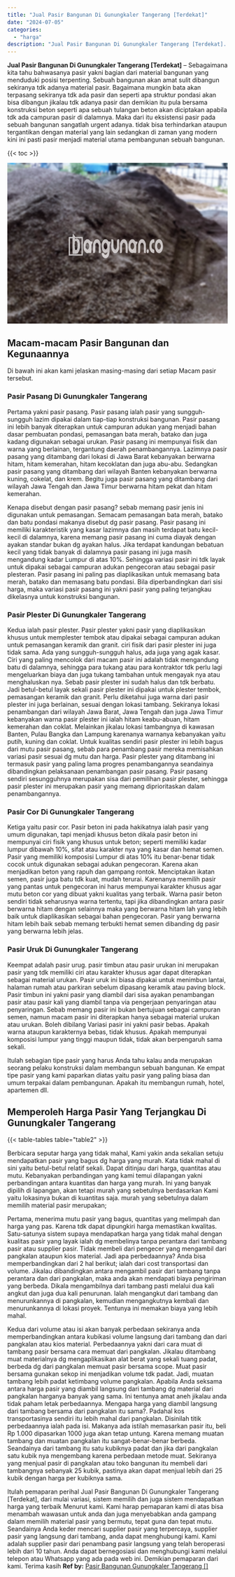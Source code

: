 ```yaml
---
title: "Jual Pasir Bangunan Di Gunungkaler Tangerang [Terdekat]"
date: "2024-07-05"
categories: 
  - "harga"
description: "Jual Pasir Bangunan Di Gunungkaler Tangerang [Terdekat]. Itulah pemaparan perihal Jual Pasir Bangunan Di Gunungkaler Tangerang [Terdekat], dari mulai varia..."
---
```


**Jual Pasir Bangunan Di Gunungkaler Tangerang \[Terdekat\]** – Sebagaimana kita tahu bahwasanya pasir yakni bagian dari material bangunan yang menduduki posisi terpenting. Sebuah bangunan akan amat sulit dibangun sekiranya tdk adanya material pasir. Bagaimana mungkin bata akan terpasang sekiranya tdk ada pasir dan seperti apa struktur pondasi akan bisa dibangun jikalau tdk adanya pasir dan demikian itu pula bersama konstruksi beton seperti apa sebuah tulangan beton akan diciptakan apabila tdk ada campuran pasir di dalamnya. Maka dari itu eksistensi pasir pada sebuah bangunan sangatlah urgent adanya. tidak bisa terhindarkan ataupun tergantikan dengan material yang lain sedangkan di zaman yang modern kini ini pasti pasir menjadi material utama pembangunan sebuah bangunan.

{{< toc >}}

![Jual Pasir Bangunan Di Gunungkaler Tangerang [Terdekat]](/images/jual-pasir-bangunan-39.png)

## Macam-macam Pasir Bangunan dan Kegunaannya

Di bawah ini akan kami jelaskan masing-masing dari setiap Macam pasir tersebut.

### Pasir Pasang Di Gunungkaler Tangerang

Pertama yakni pasir pasang. Pasir pasang ialah pasir yang sungguh-sungguh lazim dipakai dalam tiap-tiap konstruksi bangunan. Pasir pasang ini lebih banyak diterapkan untuk campuran adukan yang menjadi bahan dasar pembuatan pondasi, pemasangan bata merah, batako dan juga kadang digunakan sebagai urukan. Pasir pasang ini mempunyai fisik dan warna yang berlainan, tergantung daerah penambangannya. Lazimnya pasir pasang yang ditambang dari lokasi di Jawa Barat kebanyakan berwarna hitam, hitam kemerahan, hitam kecoklatan dan juga abu-abu. Sedangkan pasir pasang yang ditambang dari wilayah Banten kebanyakan berwarna kuning, cokelat, dan krem. Begitu juga pasir pasang yang ditambang dari wilayah Jawa Tengah dan Jawa Timur berwarna hitam pekat dan hitam kemerahan.

Kenapa disebut dengan pasir pasang? sebab memang pasir jenis ini digunakan untuk pemasangan. Semacam pemasangan bata merah, batako dan batu pondasi makanya disebut dg pasir pasang. Pasir pasang ini memiliki karakteristik yang kasar lazimnya dan masih terdapat batu kecil-kecil di dalamnya, karena memang pasir pasang ini cuma diayak dengan ayakan standar bukan dg ayakan halus. Jika terdapat kandungan bebatuan kecil yang tidak banyak di dalamnya pasir pasang ini juga masih mengandung kadar Lumpur di atas 10%. Sehingga variasi pasir ini tdk layak untuk dipakai sebagai campuran adukan pengecoran atau sebagai pasir plesteran. Pasir pasang ini paling pas diaplikasikan untuk memasang bata merah, batako dan memasang batu pondasi. Bila diperbandingkan dari sisi harga, maka variasi pasir pasang ini yakni pasir yang paling terjangkau dikelasnya untuk konstruksi bangunan.

### Pasir Plester Di Gunungkaler Tangerang

Kedua ialah pasir plester. Pasir plester yakni pasir yang diaplikasikan khusus untuk memplester tembok atau dipakai sebagai campuran adukan untuk pemasangan keramik dan granit. ciri fisik dari pasir plester ini juga tidak sama. Ada yang sungguh-sungguh halus, ada juga yang agak kasar. Ciri yang paling mencolok dari macam pasir ini adalah tidak mengandung batu di dalamnya, sehingga para tukang atau para kontraktor tdk perlu lagi mengeluarkan biaya dan juga tukang tambahan untuk mengayak nya atau menghaluskan nya. Sebab pasir plester ini sudah halus dan tdk berbatu. Jadi betul-betul layak sekali pasir plester ini dipakai untuk plester tembok, pemasangan keramik dan granit. Perlu diketahui juga warna dari pasir plester ini juga berlainan, sesuai dengan lokasi tambang. Sekiranya lokasi penambangan dari wilayah Jawa Barat, Jawa Tengah dan juga Jawa Timur kebanyakan warna pasir plester ini ialah hitam keabu-abuan, hitam kemerahan dan coklat. Melainkan jikalau lokasi tambangnya di kawasan Banten, Pulau Bangka dan Lampung karenanya warnanya kebanyakan yaitu putih, kuning dan coklat. Untuk kualitas sendiri pasir plester ini lebih bagus dari mutu pasir pasang, sebab para penambang pasir mereka memisahkan variasi pasir sesuai dg mutu dan harga. Pasir plester yang ditambang ini termasuk pasir yang paling lama progres penambangannya seandainya dibandingkan pelaksanaan penambangan pasir pasang. Pasir pasang sendiri sesungguhnya merupakan sisa dari pemilihan pasir plester, sehingga pasir plester ini merupakan pasir yang memang diprioritaskan dalam penambangannya.

### Pasir Cor Di Gunungkaler Tangerang

Ketiga yaitu pasir cor. Pasir beton ini pada hakikatnya ialah pasir yang umum digunakan, tapi menjadi khusus beton dikala pasir beton ini mempunyai ciri fisik yang khusus untuk beton; seperti memiliki kadar lumpur dibawah 10%, sifat atau karakter nya yang kasar dan hemat semen. Pasir yang memiliki komposisi Lumpur di atas 10% itu benar-benar tidak cocok untuk digunakan sebagai adukan pengecoran. Karena akan menjadikan beton yang rapuh dan gampang rontok. Menciptakan ikatan semen, pasir juga batu tdk kuat, mudah terurai. Karenanya memilih pasir yang pantas untuk pengecoran ini harus mempunyai karakter khusus agar mutu beton cor yang dibuat yakni kualitas yang terbaik. Warna pasir beton sendiri tidak seharusnya warna tertentu, tapi jika dibandingkan antara pasir berwarna hitam dengan selainnya maka yang berwarna hitam lah yang lebih baik untuk diaplikasikan sebagai bahan pengecoran. Pasir yang berwarna hitam lebih baik sebab memang terbukti hemat semen dibanding dg pasir yang berwarna lebih jelas.

### Pasir Uruk Di Gunungkaler Tangerang

Keempat adalah pasir urug. pasir timbun atau pasir urukan ini merupakan pasir yang tdk memiliki ciri atau karakter khusus agar dapat diterapkan sebagai material urukan. Pasir uruk ini biasa dipakai untuk menimbun lantai, halaman rumah atau parkiran sebelum dipasang keramik atau paving block. Pasir timbun ini yakni pasir yang diambil dari sisa ayakan penambangan pasir atau pasir kali yang diambil tanpa via pengerjaan penyaringan atau penyaringan. Sebab memang pasir ini bukan bertujuan sebagai campuran semen, namun macam pasir ini diterapkan hanya sebagai material urukan atau urukan. Boleh dibilang Variasi pasir ini yakni pasir bebas. Apakah warna ataupun karakternya bebas, tidak khusus. Apakah mempunyai komposisi lumpur yang tinggi maupun tidak, tidak akan berpengaruh sama sekali.

Itulah sebagian tipe pasir yang harus Anda tahu kalau anda merupakan seorang pelaku konstruksi dalam membangun sebuah bangunan. Ke empat tipe pasir yang kami paparkan diatas yaitu pasir yang paling biasa dan umum terpakai dalam pembangunan. Apakah itu membangun rumah, hotel, apartemen dll.

## Memperoleh Harga Pasir Yang Terjangkau Di Gunungkaler Tangerang

{{< table-tables table="table2" >}}

Berbicara seputar harga yang tidak mahal, Kami yakin anda sekalian setuju mendapatkan pasir yang bagus dg harga yang murah. Kata tidak mahal di sini yaitu betul-betul relatif sekali. Dapat ditinjau dari harga, quantitas atau mutu. Kebanyakan perbandingan yang kami temui dilapangan yakni perbandingan antara kuantitas dan harga yang murah. Ini yang banyak dipilih di lapangan, akan tetapi murah yang sebetulnya berdasarkan Kami yaitu lokasinya bukan di kuantitas saja. murah yang sebetulnya dalam memilih material pasir merupakan;

Pertama, menerima mutu pasir yang bagus, quantitas yang melimpah dan harga yang pas. Karena tdk dapat dipungkiri harga memastikan kwalitas. Satu-satunya sistem supaya mendapatkan harga yang tidak mahal dengan kualitas pasir yang layak ialah dg membelinya tanpa perantara dari tambang pasir atau supplier pasir. Tidak membeli dari pengecer yang mengambil dari pangkalan ataupun kios material. Jadi apa perbedaannya? Anda bisa memperbandingkan dari 2 hal berikut; ialah dari cost transportasi dan volume. Jikalau dibandingkan antara mengambil pasir dari tambang tanpa perantara dan dari pangkalan, maka anda akan mendapati biaya pengiriman yang berbeda. Dikala mengambilnya dari tambang pasti melalui dua kali angkut dan juga dua kali penurunan. Ialah mengangkut dari tambang dan menurunkannya di pangkalan, kemudian mengangkutnya kembali dan menurunkannya di lokasi proyek. Tentunya ini memakan biaya yang lebih mahal.

Kedua dari volume atau isi akan banyak perbedaan sekiranya anda memperbandingkan antara kubikasi volume langsung dari tambang dan dari pangkalan atau kios material. Perbedaannya yakni dari cara muat di tambang pasir bersama cara memuat dari pangkalan. Jikalau ditambang muat materialnya dg mengaplikasikan alat berat yang sekali tuang padat, berbeda dg dari pangkalan memuat pasir bersama scope. Muat pasir bersama gunakan sekop ini menjadikan volume tdk padat. Jadi, muatan tambang lebih padat ketimbang volume pangkalan. Apabila Anda seksama antara harga pasir yang diambil langsung dari tambang dg material dari pangkalan harganya banyak yang sama. Ini tentunya amat aneh jikalau anda tidak paham letak perbedaannya. Mengapa harga yang diambil langsung dari tambang bersama dari pangkalan itu sama?. Padahal kos transportasinya sendiri itu lebih mahal dari pangkalan. Disinilah titik perbedaannya ialah pada isi. Makanya ada istilah memasarkan pasir itu, beli Rp 1.000 dipasarkan 1000 juga akan tetap untung. Karena memang muatan tambang dan muatan pangkalan itu sangat-benar-benar berbeda. Seandainya dari tambang itu satu kubiknya padat dan jika dari pangkalan satu kubik nya mengembang karena perbedaan metode muat. Sekiranya yang menjual pasir di pangkalan atau toko bangunan itu membeli dari tambangnya sebanyak 25 kubik, pastinya akan dapat menjual lebih dari 25 kubik dengan harga per kubiknya sama.

Itulah pemaparan perihal Jual Pasir Bangunan Di Gunungkaler Tangerang \[Terdekat\], dari mulai variasi, sistem memilih dan juga sistem mendapatkan harga yang terbaik Menurut kami. Kami harap pemaparan kami di atas bisa menambah wawasan untuk anda dan juga menyebabkan anda gampang dalam memilih material pasir yang bermutu, tepat guna dan tepat mutu. Seandainya Anda keder mencari supplier pasir yang terpercaya, supplier pasir yang langsung dari tambang, anda dapat menghubungi kami. Kami adalah supplier pasir dari penambang pasir langsung yang telah beroperasi lebih dari 10 tahun. Anda dapat bernegosiasi dan menghubungi kami melalui telepon atau Whatsapp yang ada pada web ini. Demikian pemaparan dari kami. Terima kasih
**Ref by:** [Pasir Bangunan Gunungkaler Tangerang []](https://id.wikipedia.org/wiki/Pasir)
